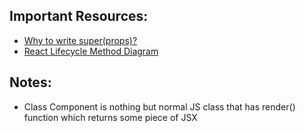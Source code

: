 ## Important Resources:
- [Why to write super(props)?](https://overreacted.io/why-do-we-write-super-props/)
- [React Lifecycle Method Diagram](https://projects.wojtekmaj.pl/react-lifecycle-methods-diagram/)

## Notes: 
- Class Component is nothing but normal JS class that has render() function which returns some piece of JSX
